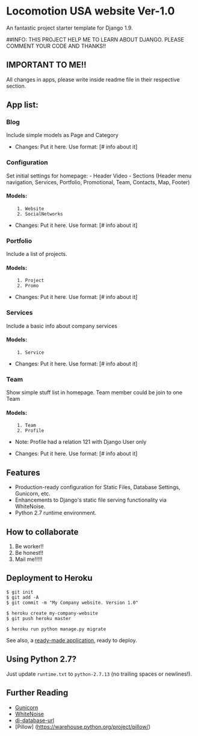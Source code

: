# Locomotion USA website Ver-1.0
An fantastic project starter template for Django 1.9.

##INFO:
    THIS PROJECT HELP ME TO LEARN ABOUT DJANGO.
    PLEASE COMMENT YOUR CODE AND THANKS!!

## IMPORTANT TO ME!!
All changes in apps, please write inside readme file in their respective section.

## App list:

### Blog
Include simple models as Page and Category

- Changes:
        Put it here. Use format: [# info about it]

### Configuration
Set initial settings for homepage:
    - Header Video
    - Sections (Header menu navigation, Services, Portfolio, Promotional, Team, Contacts, Map, Footer)

####  Models:
        1. Website
        2. SocialNetworks

- Changes:
        Put it here. Use format: [# info about it]

### Portfolio
Include a list of projects.

####  Models:
        1. Project
        2. Promo

- Changes:
        Put it here. Use format: [# info about it]

### Services
Include a  basic info about company services

####  Models:
        1. Service

- Changes:
        Put it here. Use format: [# info about it]

### Team
Show simple stuff list in homepage. Team member could be join to one Team

####  Models:
        1. Team
        2. Profile

- Note:
    Profile had a relation 121 with Django User only

- Changes:
        Put it here. Use format: [# info about it]

## Features

- Production-ready configuration for Static Files, Database Settings, Gunicorn, etc.
- Enhancements to Django's static file serving functionality via WhiteNoise.
- Python 2.7 runtime environment.

## How to collaborate

1. Be worker!!
2. Be honest!!
3. Mail me!!!!!

## Deployment to Heroku

    $ git init
    $ git add -A
    $ git commit -m "My Company website. Version 1.0"

    $ heroku create my-company-website
    $ git push heroku master

    $ heroku run python manage.py migrate

See also, a [ready-made application](https://github.com/heroku/python-getting-started), ready to deploy.

## Using Python 2.7?

Just update `runtime.txt` to `python-2.7.13` (no trailing spaces or newlines!).

## Further Reading

- [Gunicorn](https://warehouse.python.org/project/gunicorn/)
- [WhiteNoise](https://warehouse.python.org/project/whitenoise/)
- [dj-database-url](https://warehouse.python.org/project/dj-database-url/)
- [Pillow] (https://warehouse.python.org/project/pillow/)
